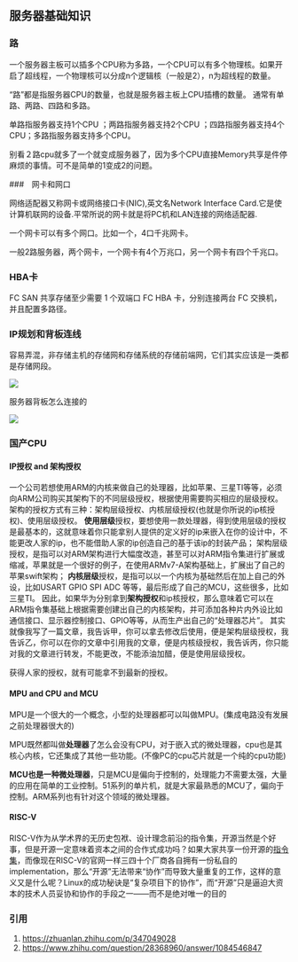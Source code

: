 ## 服务器基础知识

### 路

一个服务器主板可以插多个CPU称为多路，一个CPU可以有多个物理核。如果开启了超线程，一个物理核可以分成n个逻辑核（一般是2），n为超线程的数量。

“路”都是指服务器CPU的数量，也就是服务器主板上CPU插槽的数量。 通常有单路、两路、四路和多路。

单路指服务器支持1个CPU ；两路指服务器支持2个CPU ；四路指服务器支持4个CPU；多路指服务器支持多个CPU。

别看２路cpu就多了一个就变成服务器了，因为多个CPU直接Memory共享是件停麻烦的事情。可不是简单的1变成2的问题。

###　网卡和网口

网络适配器又称网卡或网络接口卡(NIC),英文名Network Interface Card.它是使计算机联网的设备.平常所说的网卡就是将PC机和LAN连接的网络适配器.

一个网卡可以有多个网口。比如一个，4口千兆网卡。

一般2路服务器，两个网卡，一个网卡有4个万兆口，另一个网卡有四个千兆口。

### HBA卡

FC SAN 共享存储至少需要 1 个双端口 FC HBA 卡，分别连接两台 FC 交换机，并且配置多路径。

### IP规划和背板连线

容易弄混，非存储主机的存储网和存储系统的存储前端网，它们其实应该是一类都是存储网段。

![](https://image-1300760561.cos.ap-beijing.myqcloud.com/bgyq-blog/IP网段规划.jpg)

服务器背板怎么连接的

![](https://image-1300760561.cos.ap-beijing.myqcloud.com/bgyq-blog/背板图片.jpg)

### 国产CPU

#### IP授权 and 架构授权

一个公司若想使用ARM的内核来做自己的处理器，比如苹果、三星TI等等，必须向ARM公司购买其架构下的不同层级授权，根据使用需要购买相应的层级授权。
架构的授权方式有三种：架构层级授权、内核层级授权(也就是你所说的ip核授权)、使用层级授权。
**使用层级**授权，要想使用一款处理器，得到使用层级的授权是最基本的，这就意味着你只能拿别人提供的定义好的ip来嵌入在你的设计中，不能更改人家的ip，也不能借助人家的ip创造自己的基于该ip的封装产品；
架构层级授权，是指可以对ARM架构进行大幅度改造，甚至可以对ARM指令集进行扩展或缩减，苹果就是一个很好的例子，在使用ARMv7-A架构基础上，扩展出了自己的苹果swift架构；
**内核层级**授权，是指可以以一个内核为基础然后在加上自己的外设，比如USART GPIO SPI ADC 等等，最后形成了自己的MCU，这些很多，比如三星TI。
因此，如果华为分别拿到**架构授权**和ip核授权，那么意味着它可以在ARM指令集基础上根据需要创建出自己的内核架构，并可添加各种片内外设比如通信接口、显示器控制接口、GPIO等等，从而生产出自己的“处理器芯片”。
其实就像我写了一篇文章，我告诉甲，你可以拿去修改后使用，便是架构层级授权，我告诉乙，你可以在你的文章中引用我的文章，便是内核级授权，我告诉丙，你只能对我的文章进行转发，不能更改，不能添油加醋，便是使用层级授权。

获得人家的授权，就有可能拿不到最新的授权。

#### MPU and CPU and MCU

MPU是一个很大的一个概念，小型的处理器都可以叫做MPU。(集成电路没有发展之前处理器很大的)

MPU既然都叫做**处理器**了怎么会没有CPU，对于嵌入式的微处理器，cpu也是其核心内核，它还集成了其他一些功能。(不像PC的cpu芯片就是一个纯的cpu功能)

**MCU也是一种微处理器**，只是MCU是偏向于控制的，处理能力不需要太强，大量的应用在简单的工业控制。51系列的单片机，就是大家最熟悉的MCU了，偏向于控制。ARM系列也有针对这个领域的微处理器。

#### RISC-V

RISC-V作为从学术界的无历史包袱、设计理念前沿的指令集，开源当然是个好事，但是开源一定意味着资本之间的合作式成功吗？如果大家共享一份开源的[指令集](https://www.zhihu.com/search?q=指令集&search_source=Entity&hybrid_search_source=Entity&hybrid_search_extra={"sourceType"%3A"answer"%2C"sourceId"%3A1084546847})，而像现在RISC-V的官网一样三四十个厂商各自拥有一份私自的implementation，那么“开源”无法带来“协作”而导致大量重复的工作，这样的意义又是什么呢？Linux的成功秘诀是“复杂项目下的协作”，而“开源”只是逼迫大资本的技术人员妥协和协作的手段之一——而不是绝对唯一的目的



### 引用

1. https://zhuanlan.zhihu.com/p/347049028
2. https://www.zhihu.com/question/28368960/answer/1084546847

